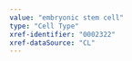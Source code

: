 ```yaml
---
value: "embryonic stem cell"
type: "Cell Type"
xref-identifier: "0002322"
xref-dataSource: "CL"
---
```

